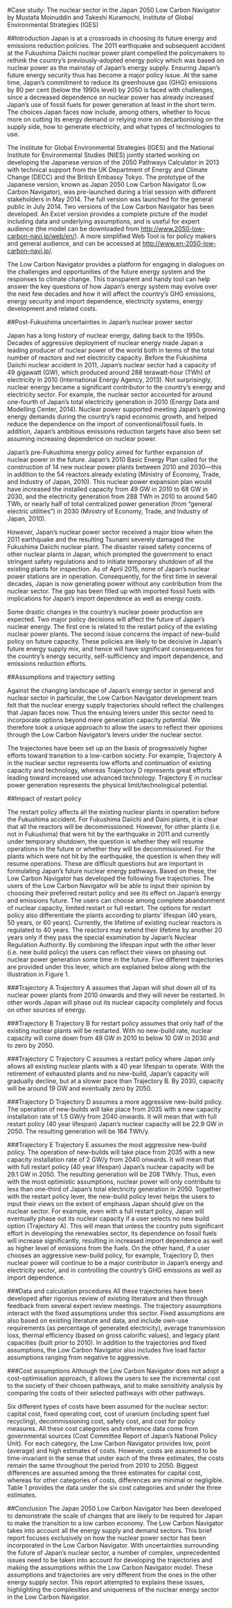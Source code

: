 #Case study: The nuclear sector in the Japan 2050 Low Carbon Navigator
by Mustafa Moinuddin and Takeshi Kuramochi, Institute of Global Environmental Strategies (IGES)

##Introduction
Japan is at a crossroads in choosing its future energy and emissions reduction policies. The 2011 earthquake and subsequent accident at the Fukushima Daiichi nuclear power plant compelled the policymakers to rethink the country’s previously-adopted energy policy which was based on nuclear power as the mainstay of Japan’s energy supply. Ensuring Japan’s future energy security thus has become a major policy issue. At the same time, Japan’s commitment to reduce its greenhouse gas (GHG) emissions by 80 per cent (below the 1990s level) by 2050 is faced with challenges, since a decreased dependence on nuclear power has already increased Japan’s use of fossil fuels for power generation at least in the short term. The choices Japan faces now include, among others, whether to focus more on cutting its energy demand or relying more on decarbonising on the supply side, how to generate electricity, and what types of technologies to use.  

The Institute for Global Environmental Strategies (IGES) and the National Institute for Environmental Studies (NIES) jointly started working on developing the Japanese version of the 2050 Pathways Calculator in 2013 with technical support from the UK Department of Energy and Climate Change (DECC) and the British Embassy Tokyo. The prototype of the Japanese version, known as Japan 2050 Low Carbon Navigator (Low Carbon Navigator), was pre-launched during a trial session with different stakeholders in May 2014. The full version was launched for the general public in July 2014. Two versions of the Low Carbon Navigator has been developed. An Excel version provides a complete picture of the model including data and underlying assumptions, and is useful for expert audience (the model can be downloaded from http://www.2050-low-carbon-navi.jp/web/en/). A more simplified Web Tool is for policy makers and general audience, and can be accessed at http://www.en-2050-low-carbon-navi.jp/.

The Low Carbon Navigator provides a platform for engaging in dialogues on the challenges and opportunities of the future energy system and the responses to climate change. This transparent and handy tool can help answer the key questions of how Japan’s energy system may evolve over the next few decades and how it will affect the country’s GHG emissions, energy security and import dependence, electricity systems, energy development and related costs. 

##Post-Fukushima uncertainties in Japan’s nuclear power sector

Japan has a long history of nuclear energy, dating back to the 1950s. Decades of aggressive deployment of nuclear energy made Japan a leading producer of nuclear power of the world both in terms of the total number of reactors and net electricity capacity. Before the Fukushima Daiichi nuclear accident in 2011, Japan’s nuclear sector had a capacity of 49 gigawatt (GW), which produced around 288 terawatt-hour (TWh) of electricity in 2010 (International Energy Agency, 2013). Not surprisingly, nuclear energy became a significant contributor to the country’s energy and electricity sector. For example, the nuclear sector accounted for around one-fourth of Japan’s total electricity generation in 2010 (Energy Data and Modelling Center, 2014). Nuclear power supported meeting Japan’s growing energy demands during the country’s rapid economic growth, and helped reduce the dependence on the import of conventional/fossil fuels. In addition, Japan’s ambitious emissions reduction targets have also been set assuming increasing dependence on nuclear power. 

Japan’s pre-Fukushima energy policy aimed for further expansion of nuclear power in the future. Japan’s 2010 Basic Energy Plan called for the construction of 14 new nuclear power plants between 2010 and 2030—this in addition to the 54 reactors already existing (Ministry of Economy, Trade, and Industry of Japan, 2010). This nuclear power expansion plan would have increased the installed capacity from 49 GW in 2010 to 68 GW in 2030, and the electricity generation from 288 TWh in 2010 to around 540 TWh, or nearly half of total centralized power generation (from “general electric utilities”) in 2030 (Ministry of Economy, Trade, and Industry of Japan, 2010).

However, Japan’s nuclear power sector received a major blow when the 2011 earthquake and the resulting Tsunami severely damaged the Fukushima Daiichi nuclear plant. The disaster raised safety concerns of other nuclear plants in Japan, which prompted the government to enact stringent safety regulations and to initiate temporary shutdown of all the existing plants for inspection. As of April 2015, none of Japan’s nuclear power stations are in operation. Consequently, for the first time in several decades, Japan is now generating power without any contribution from the nuclear sector. The gap has been filled up with imported fossil fuels with implications for Japan’s import dependence as well as energy costs.

Some drastic changes in the country’s nuclear power production are expected. Two major policy decisions will affect the future of Japan’s nuclear energy. The first one is related to the restart policy of the existing nuclear power plants. The second issue concerns the impact of new-build policy on future capacity. These policies are likely to be decisive in Japan’s future energy supply mix, and hence will have significant consequences for the country’s energy security, self-sufficiency and import dependence, and emissions reduction efforts. 

##Assumptions and trajectory setting

Against the changing landscape of Japan’s energy sector in general and nuclear sector in particular, the Low Carbon Navigator development team felt that the nuclear energy supply trajectories should reflect the challenges that Japan faces now. Thus the ensuing levers under this sector need to incorporate options beyond mere generation capacity potential. We therefore took a unique approach to allow the users to reflect their opinions through the Low Carbon Navigator’s levers under the nuclear sector.

The trajectories have been set up on the basis of progressively higher efforts toward transition to a low-carbon society. For example, Trajectory A in the nuclear sector represents low efforts and continuation of existing capacity and technology, whereas Trajectory D represents great efforts leading toward increased use advanced technology. Trajectory E in nuclear power generation represents the physical limit/technological potential. 

##Impact of restart policy

The restart policy affects all the existing nuclear plants in operation before the Fukushima accident. For Fukushima Daiichi and Daini plants, it is clear that all the reactors will be decommissioned. However, for other plants (i.e. not in Fukushima) that were hit by the earthquake in 2011 and currently under temporary shutdown, the question is whether they will resume operations in the future or whether they will be decommissioned. For the plants which were not hit by the earthquake, the question is when they will resume operations. These are difficult questions but are important in formulating Japan’s future nuclear energy pathways. Based on these, the Low Carbon Navigator has developed the following five trajectories. The users of the Low Carbon Navigator will be able to input their opinion by choosing their preferred restart policy and see its effect on Japan’s energy and emissions future. The users can choose among complete abandonment of nuclear capacity, limited restart or full restart. The options for restart policy also differentiate the plants according to plants’ lifespan (40 years, 50 years, or 60 years). Currently, the lifetime of existing nuclear reactors is regulated to 40 years. The reactors may extend their lifetime by another 20 years only if they pass the special examination by Japan’s Nuclear Regulation Authority. By combining the lifespan input with the other lever (i.e. new build policy) the users can reflect their views on phasing out nuclear power generation some time in the future. Five different trajectories are provided under this lever, which are explained below along with the illustration in Figure 1. 

###Trajectory A
Trajectory A assumes that Japan will shut down all of its nuclear power plants from 2010 onwards and they will never be restarted. In other words Japan will phase out its nuclear capacity completely and focus on other sources of energy. 

###Trajectory B
Trajectory B for restart policy assumes that only half of the existing nuclear plants will be restarted. With no new-build rate, nuclear capacity will come down from 49 GW in 2010 to below 10 GW in 2030 and to zero by 2050.

###Trajectory C
Trajectory C assumes a restart policy where Japan only allows all existing nuclear plants with a 40 year lifespan to operate. With the retirement of exhausted plants and no new-build, Japan’s capacity will gradually decline, but at a slower pace than Trajectory B. By 2030, capacity will be around 19 GW and eventually zero by 2050.

###Trajectory D
Trajectory D assumes a more aggressive new-build policy. The operation of new-builds will take place from 2035 with a new capacity installation rate of 1.5 GW/y from 2040 onwards. It will mean that with full restart policy (40 year lifespan) Japan’s nuclear capacity will be 22.9 GW in 2050. The resulting generation will be 164 TWh/y. 

###Trajectory E
Trajectory E assumes the most aggressive new-build policy. The operation of new-builds will take place from 2035 with a new capacity installation rate of 2 GW/y from 2040 onwards. It will mean that with full restart policy (40 year lifespan) Japan’s nuclear capacity will be 29.1 GW in 2050. The resulting generation will be 208 TWh/y. Thus, even with the most optimistic assumptions, nuclear power will only contribute to less than one-third of Japan’s total electricity generation in 2050.
Together with the restart policy lever, the new-build policy lever helps the users to input their views on the extent of emphasis Japan should give on the nuclear sector. For example, even with a full restart policy, Japan will eventually phase out its nuclear capacity if a user selects no new build option (Trajectory A). This will mean that unless the country puts significant effort in developing the renewables sector, its dependence on fossil fuels will increase significantly, resulting in increased import dependence as well as higher level of emissions from the fuels. On the other hand, if a user chooses an aggressive new-build policy, for example, Trajectory D, then nuclear power will continue to be a major contributor in Japan’s energy and electricity sector, and in controlling the country’s GHG emissions as well as import dependence.

###Data and calculation procedures
All these trajectories have been developed after rigorous review of existing literature and then through feedback from several expert review meetings. The trajectory assumptions interact with the fixed assumptions under this sector. Fixed assumptions are also based on existing literature and data, and include own-use requirements (as percentage of generated electricity), average transmission loss, thermal efficiency (based on gross calorific values), and legacy plant capacities (built prior to 2010). In addition to the trajectories and fixed assumptions, the Low Carbon Navigator also includes five load factor assumptions ranging from negative to aggressive. 

###Cost assumptions
Although the Low Carbon Navigator does not adopt a cost-optimisation approach, it allows the users to see the incremental cost to the society of their chosen pathways, and to make sensitivity analysis by comparing the costs of their selected pathways with other pathways.

Six different types of costs have been assumed for the nuclear sector: capital cost, fixed operating cost, cost of uranium (including spent fuel recycling), decommissioning cost, safety cost, and cost for policy measures. All these cost categories and reference data come from governmental sources (Cost Committee Report of Japan’s National Policy Unit). For each category, the Low Carbon Navigator provides low, point (average) and high estimates of costs. However, costs are assumed to be time-invariant in the sense that under each of the three estimates, the costs remain the same throughout the period from 2010 to 2050. Biggest differences are assumed among the three estimates for capital cost, whereas for other categories of costs, differences are minimal or negligible. Table 1 provides the data under the six cost categories and under the three estimates.

##Conclusion
The Japan 2050 Low Carbon Navigator has been developed to demonstrate the scale of changes that are likely to be required for Japan to make the transition to a low carbon economy. The Low Carbon Navigator takes into account all the energy supply and demand sectors. This brief report focuses exclusively on how the nuclear power sector has been incorporated in the Low Carbon Navigator. With uncertainties surrounding the future of Japan’s nuclear sector, a number of complex, unprecedented issues need to be taken into account for developing the trajectories and making the assumptions within the Low Carbon Navigator model. These assumptions and trajectories are very different from the ones in the other energy supply sector. This report attempted to explains these issues, highlighting the complexities and uniqueness of the nuclear energy sector in the Low Carbon Navigator. 
